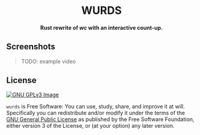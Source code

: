 <h1 align="center">WURDS</h1>
<h4 align="center">Rust rewrite of <i>wc</i> with an interactive count-up.</h4>

## Screenshots
> TODO: example video

## License

[![GNU GPLv3 Image](https://www.gnu.org/graphics/gplv3-127x51.png)](https://www.gnu.org/licenses/gpl-3.0.en.html)

`wurds` is Free Software: You can use, study, share, and improve it at will. Specifically you can redistribute and/or modify it under the terms of the [GNU General Public License](https://www.gnu.org/licenses/gpl.html) as published by the Free Software Foundation, either version 3 of the License, or (at your option) any later version.